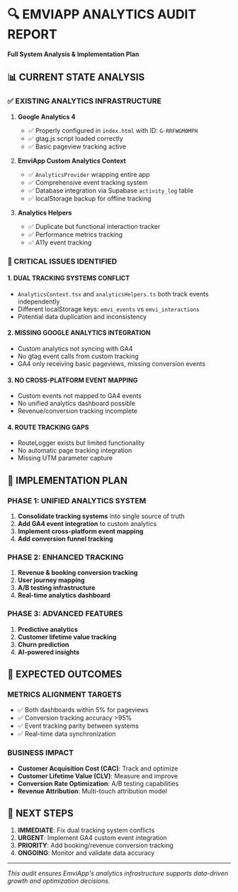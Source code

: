 # 🔍 EMVIAPP ANALYTICS AUDIT REPORT
**Full System Analysis & Implementation Plan**

## 📊 CURRENT STATE ANALYSIS

### ✅ EXISTING ANALYTICS INFRASTRUCTURE
1. **Google Analytics 4** 
   - ✅ Properly configured in `index.html` with ID: `G-RRFWGM0MPH`
   - ✅ gtag.js script loaded correctly
   - ✅ Basic pageview tracking active

2. **EmviApp Custom Analytics Context**
   - ✅ `AnalyticsProvider` wrapping entire app
   - ✅ Comprehensive event tracking system
   - ✅ Database integration via Supabase `activity_log` table
   - ✅ localStorage backup for offline tracking

3. **Analytics Helpers**
   - ✅ Duplicate but functional interaction tracker
   - ✅ Performance metrics tracking
   - ✅ A11y event tracking

### 🚨 CRITICAL ISSUES IDENTIFIED

#### 1. **DUAL TRACKING SYSTEMS CONFLICT**
- `AnalyticsContext.tsx` and `analyticsHelpers.ts` both track events independently
- Different localStorage keys: `emvi_events` vs `emvi_interactions`
- Potential data duplication and inconsistency

#### 2. **MISSING GOOGLE ANALYTICS INTEGRATION**
- Custom analytics not syncing with GA4
- No gtag event calls from custom tracking
- GA4 only receiving basic pageviews, missing conversion events

#### 3. **NO CROSS-PLATFORM EVENT MAPPING**
- Custom events not mapped to GA4 events
- No unified analytics dashboard possible
- Revenue/conversion tracking incomplete

#### 4. **ROUTE TRACKING GAPS**
- RouteLogger exists but limited functionality
- No automatic page tracking integration
- Missing UTM parameter capture

## 🔧 IMPLEMENTATION PLAN

### PHASE 1: UNIFIED ANALYTICS SYSTEM
1. **Consolidate tracking systems** into single source of truth
2. **Add GA4 event integration** to custom analytics
3. **Implement cross-platform event mapping**
4. **Add conversion funnel tracking**

### PHASE 2: ENHANCED TRACKING
1. **Revenue & booking conversion tracking**
2. **User journey mapping**
3. **A/B testing infrastructure**
4. **Real-time analytics dashboard**

### PHASE 3: ADVANCED FEATURES
1. **Predictive analytics**
2. **Customer lifetime value tracking**
3. **Churn prediction**
4. **AI-powered insights**

## 🎯 EXPECTED OUTCOMES

### METRICS ALIGNMENT TARGETS
- ✅ Both dashboards within 5% for pageviews
- ✅ Conversion tracking accuracy >95%
- ✅ Event tracking parity between systems
- ✅ Real-time data synchronization

### BUSINESS IMPACT
- **Customer Acquisition Cost (CAC)**: Track and optimize
- **Customer Lifetime Value (CLV)**: Measure and improve
- **Conversion Rate Optimization**: A/B testing capabilities
- **Revenue Attribution**: Multi-touch attribution model

## 🚀 NEXT STEPS

1. **IMMEDIATE**: Fix dual tracking system conflicts
2. **URGENT**: Implement GA4 custom event integration
3. **PRIORITY**: Add booking/revenue conversion tracking
4. **ONGOING**: Monitor and validate data accuracy

---
*This audit ensures EmviApp's analytics infrastructure supports data-driven growth and optimization decisions.*